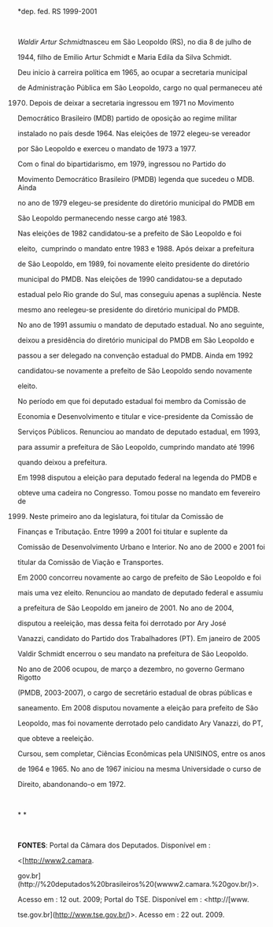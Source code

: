 

\*dep. fed. RS 1999-2001



 



*Waldir Artur Schmidt*nasceu em São Leopoldo (RS), no dia 8 de julho de

1944, filho de Emilio Artur Schmidt e Maria Edila da Silva Schmidt.



Deu inicio à carreira política em 1965, ao ocupar a secretaria municipal

de Administração Pública em São Leopoldo, cargo no qual permaneceu até

1970. Depois de deixar a secretaria ingressou em 1971 no Movimento

Democrático Brasileiro (MDB) partido de oposição ao regime militar

instalado no país desde 1964. Nas eleições de 1972 elegeu-se vereador

por São Leopoldo e exerceu o mandato de 1973 a 1977.



Com o final do bipartidarismo, em 1979, ingressou no Partido do

Movimento Democrático Brasileiro (PMDB) legenda que sucedeu o MDB. Ainda

no ano de 1979 elegeu-se presidente do diretório municipal do PMDB em

São Leopoldo permanecendo nesse cargo até 1983.



Nas eleições de 1982 candidatou-se a prefeito de São Leopoldo e foi

eleito,  cumprindo o mandato entre 1983 e 1988. Após deixar a prefeitura

de São Leopoldo, em 1989, foi novamente eleito presidente do diretório

municipal do PMDB. Nas eleições de 1990 candidatou-se a deputado

estadual pelo Rio grande do Sul, mas conseguiu apenas a suplência. Neste

mesmo ano reelegeu-se presidente do diretório municipal do PMDB.



No ano de 1991 assumiu o mandato de deputado estadual. No ano seguinte,

deixou a presidência do diretório municipal do PMDB em São Leopoldo e

passou a ser delegado na convenção estadual do PMDB. Ainda em 1992

candidatou-se novamente a prefeito de São Leopoldo sendo novamente

eleito.



No período em que foi deputado estadual foi membro da Comissão de

Economia e Desenvolvimento e titular e vice-presidente da Comissão de

Serviços Públicos. Renunciou ao mandato de deputado estadual, em 1993,

para assumir a prefeitura de São Leopoldo, cumprindo mandato até 1996

quando deixou a prefeitura.



Em 1998 disputou a eleição para deputado federal na legenda do PMDB e

obteve uma cadeira no Congresso. Tomou posse no mandato em fevereiro de

1999. Neste primeiro ano da legislatura, foi titular da Comissão de

Finanças e Tributação. Entre 1999 a 2001 foi titular e suplente da

Comissão de Desenvolvimento Urbano e Interior. No ano de 2000 e 2001 foi

titular da Comissão de Viação e Transportes.



Em 2000 concorreu novamente ao cargo de prefeito de São Leopoldo e foi

mais uma vez eleito. Renunciou ao mandato de deputado federal e assumiu

a prefeitura de São Leopoldo em janeiro de 2001. No ano de 2004,

disputou a reeleição, mas dessa feita foi derrotado por Ary José

Vanazzi, candidato do Partido dos Trabalhadores (PT). Em janeiro de 2005

Valdir Schmidt encerrou o seu mandato na prefeitura de São Leopoldo.



No ano de 2006 ocupou, de março a dezembro, no governo Germano Rigotto

(PMDB, 2003-2007), o cargo de secretário estadual de obras públicas e

saneamento. Em 2008 disputou novamente a eleição para prefeito de São

Leopoldo, mas foi novamente derrotado pelo candidato Ary Vanazzi, do PT,

que obteve a reeleição.



Cursou, sem completar, Ciências Econômicas pela UNISINOS, entre os anos

de 1964 e 1965. No ano de 1967 iniciou na mesma Universidade o curso de

Direito, abandonando-o em 1972.



 



* *



 



**FONTES**: Portal da Câmara dos Deputados. Disponível em :

\<[http://www2.camara.

gov.br](http://%20deputados%20brasileiros%20(wwww2.camara.%20gov.br/)\>.

Acesso em : 12 out. 2009; Portal do TSE. Disponível em : \<http://[www.

tse.gov.br](http://www.tse.gov.br/)\>. Acesso em : 22 out. 2009.

